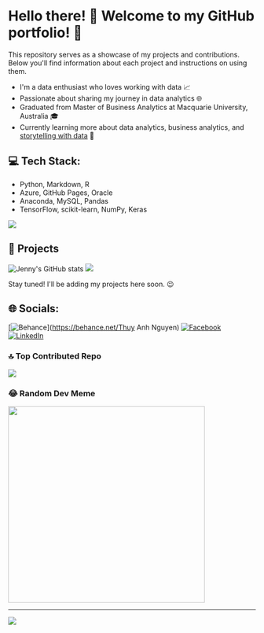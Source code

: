 <!-- Level 1: Simple bio and stats -->
# Hello there! 👋 Welcome to my GitHub portfolio! 🌟

This repository serves as a showcase of my projects and contributions. Below you'll find information about each project and instructions on using them.

- I'm a data enthusiast who loves working with data 📈
- Passionate about sharing my journey in data analytics 🌐
- Graduated from Master of Business Analytics at Macquarie University, Australia 🎓
- Currently learning more about data analytics, business analytics, and [storytelling with data](https://public.tableau.com/app/profile/thuy.anh.nguyen6460/vizzes) 📝


## 💻 Tech Stack:

- Python, Markdown, R
- Azure, GitHub Pages, Oracle
- Anaconda, MySQL, Pandas
- TensorFlow, scikit-learn, NumPy, Keras

![](https://github-readme-streak-stats.herokuapp.com/?user=ThuyanhNguyennnn&theme=dracula&hide_border=false)

## 🚀 Projects 

![Jenny's GitHub stats](https://github-readme-stats.vercel.app/api?username=ThuyanhNguyennnn&show_icons=true&theme=dracula)
![](https://github-readme-stats.vercel.app/api/top-langs/?username=ThuyanhNguyennnn&theme=dracula&hide_border=false&include_all_commits=false&count_private=false&layout=compact)

Stay tuned! I'll be adding my projects here soon. 😉

## 🌐 Socials:

[![Behance](https://img.shields.io/badge/Behance-1769ff?logo=behance&logoColor=white)](https://behance.net/Thuy Anh Nguyen) [![Facebook](https://img.shields.io/badge/Facebook-%231877F2.svg?logo=Facebook&logoColor=white)](https://facebook.com/https://facebook.com/profile.php?id=100011108743482) [![LinkedIn](https://img.shields.io/badge/LinkedIn-%230077B5.svg?logo=linkedin&logoColor=white)](https://linkedin.com/in/www.linkedin.com/in/jennynguyen888) 

### 🔝 Top Contributed Repo

![](https://github-contributor-stats.vercel.app/api?username=ThuyanhNguyennnn&limit=5&theme=dracula&combine_all_yearly_contributions=true)

### 😂 Random Dev Meme

<img src='https://randommeme-five.vercel.app/' style="height: 400px;"/>

---
[![](https://visitcount.itsvg.in/api?id=ThuyanhNguyennnn&icon=0&color=0)](https://visitcount.itsvg.in)

<!-- Proudly created with GPRM ( https://gprm.itsvg.in ) -->

